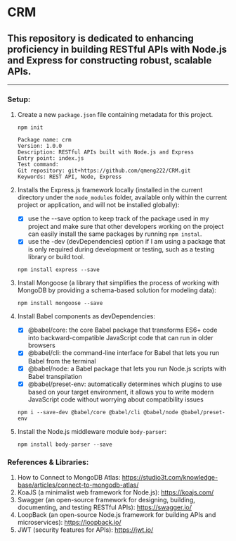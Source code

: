 # CRM

## This repository is dedicated to enhancing proficiency in building RESTful APIs with Node.js and Express for constructing robust, scalable APIs.

---

### Setup:

1. Create a new `package.json` file containing metadata for this project.

   ```
   npm init

   Package name: crm
   Version: 1.0.0
   Description: RESTful APIs built with Node.js and Express
   Entry point: index.js
   Test command:
   Git repository: git+https://github.com/qmeng222/CRM.git
   Keywords: REST API, Node, Express
   ```

2. Installs the Express.js framework locally (installed in the current directory under the `node_modules` folder, available only within the current project or application, and will not be installed globally):
   - [x] use the --save option to keep track of the package used in my project and make sure that other developers working on the project can easily install the same packages by running `npm instal`.
   - [x] use the -dev (devDependencies) option if I am using a package that is only required during development or testing, such as a testing library or build tool.
   ```
   npm install express --save
   ```
3. Install Mongoose (a library that simplifies the process of working with MongoDB by providing a schema-based solution for modeling data):
   ```
   npm install mongoose --save
   ```
4. Install Babel components as devDependencies:
   - [x] @babel/core: the core Babel package that transforms ES6+ code into backward-compatible JavaScript code that can run in older browsers
   - [x] @babel/cli: the command-line interface for Babel that lets you run Babel from the terminal
   - [x] @babel/node: a Babel package that lets you run Node.js scripts with Babel transpilation
   - [x] @babel/preset-env: automatically determines which plugins to use based on your target environment, it allows you to write modern JavaScript code without worrying about compatibility issues
   ```
   npm i --save-dev @babel/core @babel/cli @babel/node @babel/preset-env
   ```
5. Install the Node.js middleware module `body-parser`:
   ```
   npm install body-parser --save
   ```

### References & Libraries:

1. How to Connect to MongoDB Atlas: https://studio3t.com/knowledge-base/articles/connect-to-mongodb-atlas/
2. KoaJS (a minimalist web framework for Node.js): https://koajs.com/
3. Swagger (an open-source framework for designing, building, documenting, and testing RESTful APIs): https://swagger.io/
4. LoopBack (an open-source Node.js framework for building APIs and microservices): https://loopback.io/
5. JWT (security features for APIs): https://jwt.io/
